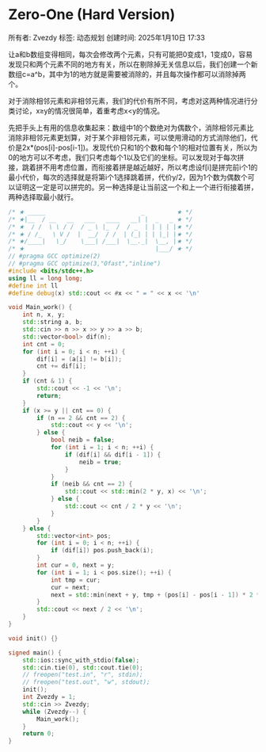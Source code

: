 # Zero-One (Hard Version)

所有者: Zvezdy
标签: 动态规划
创建时间: 2025年1月10日 17:33

让a和b数组变得相同，每次会修改两个元素，只有可能把0变成1，1变成0，容易发现只和两个元素不同的地方有关，所以在剔除掉无关信息以后，我们创建一个新数组c=a^b，其中为1的地方就是需要被消除的，并且每次操作都可以消除掉两个。

对于消除相邻元素和非相邻元素，我们的代价有所不同，考虑对这两种情况进行分类讨论，x≥y的情况很简单，着重考虑x<y的情况。

先把手头上有用的信息收集起来：数组中1的个数绝对为偶数个，消除相邻元素比消除非相邻元素更划算，对于某个非相邻元素，可以使用滑动的方式消除他们，代价是2x*(pos[i]-pos[i-1])。发现代价只和1的个数和每个1的相对位置有关，所以为0的地方可以不考虑，我们只考虑每个1以及它们的坐标。可以发现对于每次拼接，跳着拼不用考虑位置，而衔接着拼是越近越好，所以考虑设f[i]是拼完前i个1的最小代价，每次的选择就是将第i个1选择跳着拼，代价y/2，因为1个数为偶数个可以证明这一定是可以拼完的。另一种选择是让当前这一个和上一个进行衔接着拼，两种选择取最小就行。

```cpp
/* ★ _____                           _         ★ */
/* ★|__  / __   __   ___   ____   __| |  _   _ ★ */
/* ★  / /  \ \ / /  / _ \ |_  /  / _  | | | | |★ */
/* ★ / /_   \ V /  |  __/  / /  | (_| | | |_| |★ */
/* ★/____|   \_/    \___| /___|  \__._|  \__, |★ */
/* ★                                     |___/ ★ */
// #pragma GCC optimize(2)
// #pragma GCC optimize(3,"Ofast","inline")
#include <bits/stdc++.h>
using ll = long long;
#define int ll
#define debug(x) std::cout << #x << " = " << x << '\n'

void Main_work() {
    int n, x, y;
    std::string a, b;
    std::cin >> n >> x >> y >> a >> b;
    std::vector<bool> dif(n);
    int cnt = 0;
    for (int i = 0; i < n; ++i) {
        dif[i] = (a[i] != b[i]);
        cnt += dif[i];
    }
    if (cnt & 1) {
        std::cout << -1 << '\n';
        return;
    }
    if (x >= y || cnt == 0) {
        if (n == 2 && cnt == 2) {
            std::cout << y << '\n';
        } else {
            bool neib = false;
            for (int i = 1; i < n; ++i) {
                if (dif[i] && dif[i - 1]) {
                    neib = true;
                }
            }
            if (neib && cnt == 2) {
                std::cout << std::min(2 * y, x) << '\n';
            } else {
                std::cout << cnt / 2 * y << '\n';
            }
        }
    } else {
        std::vector<int> pos;
        for (int i = 0; i < n; ++i) {
            if (dif[i]) pos.push_back(i);
        }
        int cur = 0, next = y;
        for (int i = 1; i < pos.size(); ++i) {
            int tmp = cur;
            cur = next;
            next = std::min(next + y, tmp + (pos[i] - pos[i - 1]) * 2 * x);
        }
        std::cout << next / 2 << '\n';
    }
}

void init() {}

signed main() {
    std::ios::sync_with_stdio(false);
    std::cin.tie(0), std::cout.tie(0);
    // freopen("test.in", "r", stdin);
    // freopen("test.out", "w", stdout);
    init();
    int Zvezdy = 1;
    std::cin >> Zvezdy;
    while (Zvezdy--) {
        Main_work();
    }
    return 0;
}
```